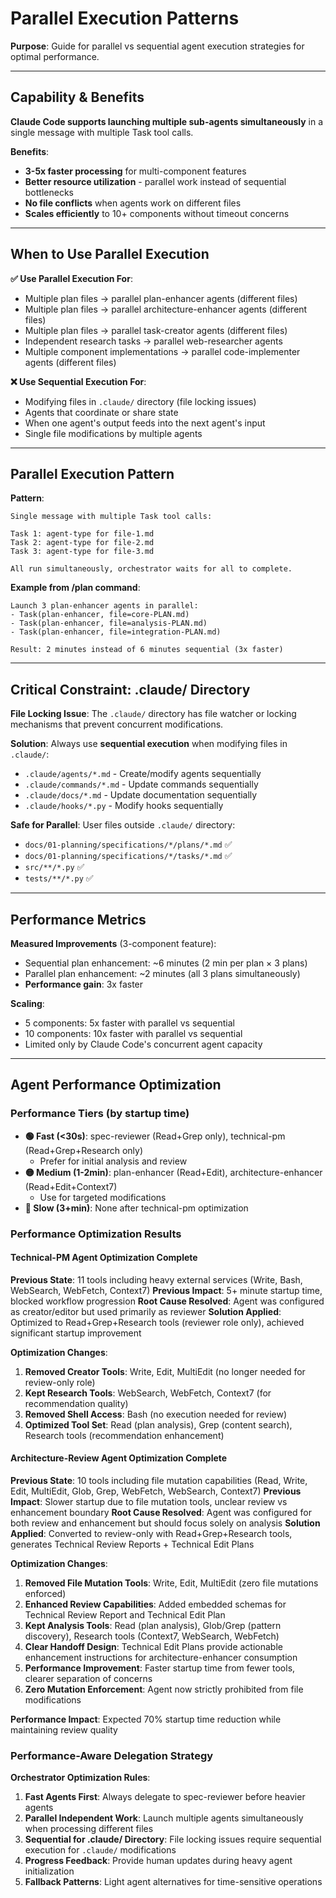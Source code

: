 # Parallel Execution Patterns

**Purpose**: Guide for parallel vs sequential agent execution strategies for optimal performance.

---

## Capability & Benefits

**Claude Code supports launching multiple sub-agents simultaneously** in a single message with multiple Task tool calls.

**Benefits**:
- **3-5x faster processing** for multi-component features
- **Better resource utilization** - parallel work instead of sequential bottlenecks
- **No file conflicts** when agents work on different files
- **Scales efficiently** to 10+ components without timeout concerns

---

## When to Use Parallel Execution

**✅ Use Parallel Execution For**:
- Multiple plan files → parallel plan-enhancer agents (different files)
- Multiple plan files → parallel architecture-enhancer agents (different files)
- Multiple plan files → parallel task-creator agents (different files)
- Independent research tasks → parallel web-researcher agents
- Multiple component implementations → parallel code-implementer agents (different files)

**❌ Use Sequential Execution For**:
- Modifying files in `.claude/` directory (file locking issues)
- Agents that coordinate or share state
- When one agent's output feeds into the next agent's input
- Single file modifications by multiple agents

---

## Parallel Execution Pattern

**Pattern**:
```
Single message with multiple Task tool calls:

Task 1: agent-type for file-1.md
Task 2: agent-type for file-2.md
Task 3: agent-type for file-3.md

All run simultaneously, orchestrator waits for all to complete.
```

**Example from /plan command**:
```
Launch 3 plan-enhancer agents in parallel:
- Task(plan-enhancer, file=core-PLAN.md)
- Task(plan-enhancer, file=analysis-PLAN.md)
- Task(plan-enhancer, file=integration-PLAN.md)

Result: 2 minutes instead of 6 minutes sequential (3x faster)
```

---

## Critical Constraint: .claude/ Directory

**File Locking Issue**: The `.claude/` directory has file watcher or locking mechanisms that prevent concurrent modifications.

**Solution**: Always use **sequential execution** when modifying files in `.claude/`:
- `.claude/agents/*.md` - Create/modify agents sequentially
- `.claude/commands/*.md` - Update commands sequentially
- `.claude/docs/*.md` - Update documentation sequentially
- `.claude/hooks/*.py` - Modify hooks sequentially

**Safe for Parallel**: User files outside `.claude/` directory:
- `docs/01-planning/specifications/*/plans/*.md` ✅
- `docs/01-planning/specifications/*/tasks/*.md` ✅
- `src/**/*.py` ✅
- `tests/**/*.py` ✅

---

## Performance Metrics

**Measured Improvements** (3-component feature):
- Sequential plan enhancement: ~6 minutes (2 min per plan × 3 plans)
- Parallel plan enhancement: ~2 minutes (all 3 plans simultaneously)
- **Performance gain**: 3x faster

**Scaling**:
- 5 components: 5x faster with parallel vs sequential
- 10 components: 10x faster with parallel vs sequential
- Limited only by Claude Code's concurrent agent capacity

---

## Agent Performance Optimization

### Performance Tiers (by startup time)

- **🟢 Fast (<30s)**: spec-reviewer (Read+Grep only), technical-pm (Read+Grep+Research only)
  - Prefer for initial analysis and review
- **🟡 Medium (1-2min)**: plan-enhancer (Read+Edit), architecture-enhancer (Read+Edit+Context7)
  - Use for targeted modifications
- **🔴 Slow (3+min)**: None after technical-pm optimization

### Performance Optimization Results

#### Technical-PM Agent Optimization Complete
**Previous State**: 11 tools including heavy external services (Write, Bash, WebSearch, WebFetch, Context7)
**Previous Impact**: 5+ minute startup time, blocked workflow progression
**Root Cause Resolved**: Agent was configured as creator/editor but used primarily as reviewer
**Solution Applied**: Optimized to Read+Grep+Research tools (reviewer role only), achieved significant startup improvement

**Optimization Changes**:
1. **Removed Creator Tools**: Write, Edit, MultiEdit (no longer needed for review-only role)
2. **Kept Research Tools**: WebSearch, WebFetch, Context7 (for recommendation quality)
3. **Removed Shell Access**: Bash (no execution needed for review)
4. **Optimized Tool Set**: Read (plan analysis), Grep (content search), Research tools (recommendation enhancement)

#### Architecture-Review Agent Optimization Complete
**Previous State**: 10 tools including file mutation capabilities (Read, Write, Edit, MultiEdit, Glob, Grep, WebFetch, WebSearch, Context7)
**Previous Impact**: Slower startup due to file mutation tools, unclear review vs enhancement boundary
**Root Cause Resolved**: Agent was configured for both review and enhancement but should focus solely on analysis
**Solution Applied**: Converted to review-only with Read+Grep+Research tools, generates Technical Review Reports + Technical Edit Plans

**Optimization Changes**:
1. **Removed File Mutation Tools**: Write, Edit, MultiEdit (zero file mutations enforced)
2. **Enhanced Review Capabilities**: Added embedded schemas for Technical Review Report and Technical Edit Plan
3. **Kept Analysis Tools**: Read (plan analysis), Glob/Grep (pattern discovery), Research tools (Context7, WebSearch, WebFetch)
4. **Clear Handoff Design**: Technical Edit Plans provide actionable enhancement instructions for architecture-enhancer consumption
5. **Performance Improvement**: Faster startup time from fewer tools, clearer separation of concerns
6. **Zero Mutation Enforcement**: Agent now strictly prohibited from file modifications

**Performance Impact**: Expected 70% startup time reduction while maintaining review quality

### Performance-Aware Delegation Strategy

**Orchestrator Optimization Rules**:
1. **Fast Agents First**: Always delegate to spec-reviewer before heavier agents
2. **Parallel Independent Work**: Launch multiple agents simultaneously when processing different files
3. **Sequential for .claude/ Directory**: File locking issues require sequential execution for `.claude/` modifications
4. **Progress Feedback**: Provide human updates during heavy agent initialization
5. **Fallback Patterns**: Light agent alternatives for time-sensitive operations
